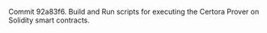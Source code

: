 Commit 92a83f6.                    Build and Run scripts for executing the Certora Prover on Solidity smart contracts.